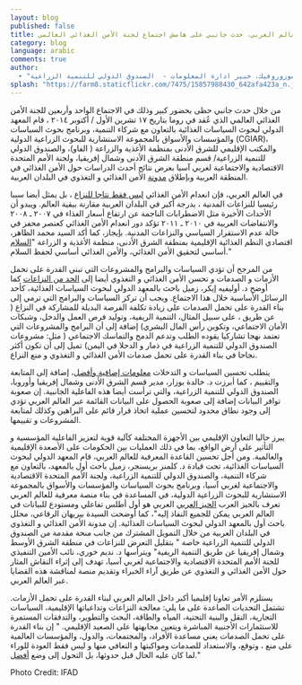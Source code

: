 ```yaml
---
layout: blog
published: false
title: بناء القدرة على تحمل الأزمات في العالم العربي، حدث جانبي على هامش اجتماع لجنة الأمن الغذائي العالمي
category: blog
language: arabic
comments: true
author: 
  - "بيريهان الرفاعي، زميل باحث أول - المعهد الدولي لبحوث السياسات الغذائية و نرينا موزوروفيك، خبير ادارة المعلومات -  الصندوق الدولي للتنمية الزراعية"
splash: "https://farm8.staticflickr.com/7475/15857988430_642afa423a_n.jpg"
---
```


من خلال حدث جانبي حظى بحضور كبير وذلك في الاجتماع الواحد وأربعين للجنة الأمن الغذائي العالمي الذي عُقد في روما بتاريخ ١٧ تشرين الأول / أكتوبر ٢٠١٤ ، قام المعهد الدولي لبحوث السياسات الغذائية بالتعاون مع شركاء التنمية، وبرنامج بحوث السياسات والمؤسسات والأسواق بالمجموعة  الاستشارية للبحوث الزراعية الدولية  (CGIAR)، والمكتب الإقليمي للشرق الأدنى بمنظمة الأغذية والزراعة ( الفاو)، والصندوق الدولي للتنمية الزراعية/ قسم منطقة الشرق الأدنى وشمال إفريقيا، ولجنة الأمم المتحدة الاقتصادية والاجتماعية لغربي آسيا بعرض نتائج أحدث الدراسات حول الأمن الغذائي في المنطقة العربية وبإطلاق [مدونة](http://www.arabspatial.org/) الأمن الغذائي و التغذوي في البلدان العربية. 
<!-- more -->

في العالم العربي، فإن انعدام الأمن الغذائي [ليس فقط نتاجا للنزاع](http://www.ifpri.org/sites/default/files/publications/pr28.pdf) ، بل يمثل أيضا سببا رئيسيا للنزاعات المدنية ، بدرجة أكبر في البلدان العربية مقارنة ببقية العالم. ويبدو أن الأحداث الأخيرة مثل الاضطرابات الناجمة عن ارتفاع أسعار الغذاء في ٢٠٠٧ ـ ٢٠٠٨ والانتفاضات العربية في ٢٠١٠ ـ ٢٠١١ تؤكد دور انعدام الأمن الغذائي كعنصر محفز في حالة عدم الاستقرار السياسي والنزاعات المدنية. بإيجاز، كما أكد السيد محمد الظاهر، اقتصادي النظم الغذائية الإقليمية بمنطقة الشرق الأدنى، منظمة الأغذية و الزراعة "[السلام](http://www.slideshare.net/IFPRIMENA/fsn-in-the-arab-region-an-overview-awdahir-fao-10172014?qid=8c582242-37ae-4868-9803-bbce3f8771c1&v=default&b=&from_search=1) أساسي لتحقيق الأمن الغذائي، والأمن الغذائي أساسي لحفظ السلام."

من المرجح أن تؤدي السياسات والبرامج والمشروعات التي تبني القدرة على تحمل الأزمات و الصدمات و تحسن الأمن الغذائي و التغذوي أيضا إلى [الحد من النزاعات](http://www.slideshare.net/IFPRIMENA/building-resilience-through-food-security-policies-and-programs-ecker-17-1014) كما أوضح د. أوليفيه إيكر، زميل باحث بالمعهد الدولي لبحوث السياسات الغذائية، كأحد الرسائل الأساسية خلال هذا الاجتماع. ويجب أن تركز السياسات والبرامج التي ترمي إلى بناء القدرة على تحمل الصدمات على زيادة تكلفة الفرصة البديلة للمشاركة في النزاع ( عن طريق ، على سبيل المثال، التنمية الريفية،        وتوليد فرص العمل والدخل، وشبكات الأمان الاجتماعي، وتكوين رأس المال البشري) إضافة إلى أن البرامج والمشروعات التي تعتمد نهجا تشاركيا يقوده الطلب وتدعم  الدمج والتماسك الاجتماعي ( مثل: مشروعات الصندوق الدولي للتنمية الزراعية في ذمار و الدحلا في اليمن) تميل إلى أن تكون أكثر نجاحا في بناء القدرة على تحمل صدمات الأمن الغذائي       و التغذوي و منع النزاع. 

يتطلب تحسين السياسات و التدخلات [ معلومات إضافية وأفضل](http://www.slideshare.net/IFPRIMENA/arab-spatial-better-information-for-better-lives-10172014)، إضافة إلى المتابعة والتقييم ، كما أبرزت د. خالدة بوزار، مدير قسم الشرق الأدنى وشمال إفريقيا وأوروبا، الصندوق الدولي للتنمية الزراعية، والتي ترأست أيضا هذه الفاعلية الجانبية. إن صعوبة توافر البيانات إضافة إلى صعوبة الحصول على البيانات القائمة عبر العالم العربي تؤدي إلى وجود نطاق محدود لتحسين عملية اتخاذ قرار قائم على البراهين وكذلك لمتابعة المشروعات و تقييمها.  

يبرز حاليا التعاون الإقليمي بين الأجهزة المختلفة كآلية قوية لتعزيز الفاعلية المؤسسية و التأثير على أرض الواقع، بما في ذلك العمليات بين الحكومات على الأصعدة الإقليمية والعالمية. ومن أجل تحسين القاعدة المعرفية للعالم العربي، قام المعهد الدولي لبحوث السياسات الغذائية، تحت قيادة د. كلمنز بريسنجر، زميل باحث أول بالمعهد، بالتعاون مع شركاء التنمية،          والصندوق الدولي للتنمية الزراعية، ولجنة الأمم المتحدة الاقتصادية والاجتماعية لغربي آسيا، وبرنامج بحوث السياسات والمؤسسات والأسواق بالمجموعة الاستشارية للبحوث الزراعية الدولية، في المساعدة في بناء منصة معرفية للعالم العربي تعرف بالحيز العرب [الحيز العربي](www.arabspatial.org) العربي هو أول أطلس تفاعلي ومستودع للبيانات في العالم العربي يمكن للجميع النفاذ إليه"، كما أوضحت السيدة بيريهان الرفاعي، محلل باحث أول بالمعهد الدولي لبحوث السياسات الغذائية. إن مدونة الأمن الغذائي و التغذوي في البلدان العربية من خلال التمويل المشترك من جانب منحة مقدمة من الصندوق الدولي للتنمية الزراعية خاصة " بتقليل التعرض للنزاعات في منطقة الشرق الأوسط وشمال إفريقيا عن طريق التنمية الريفية" ويترأسها د. نديم خوري، نائب الأمين التنفيذي للجنة الأمم المتحدة الاقتصادية والاجتماعية لغربي آسيا، تهدف إلى إثراء النقاش المثار حول الأمن الغذائي و التغذوي عن طريق آراء الخبراء وتقديم منصة لمناقشة هذه القضايا عبر العالم العربي. 


يستلزم الأمر تعاونا إقليميا أكبر داخل العالم العربي لبناء القدرة على تحمل الأزمات. تشتمل التحديات الصاعدة على ما يلي: معالجة النزاعات وتداعياتها الإقليمية، السياسات التجارية، النقل والبنية التحتية، المياه والطاقة، البحث والتطوير، والتدفقات المستمرة للاستثمارات الأجنبية المباشرة ويتعين مجابهتها على الصعيد الإقليمي. " إن بناء القدرة على تحمل الصدمات يعني مساعدة الأفراد، والمجتمعات، والدول، والمؤسسات العالمية على منع ، وتوقع، والاستعداد للصدمات ومواكبتها و التعافي منها و ليس فقط العودة للوراء لما كان عليه الحال قبل حدوثها، بل التحول إلى وضع [أفضل](http://www.ifpri.org/publication/resilience-food-and-nutrition-security)."

Photo Credit: IFAD
